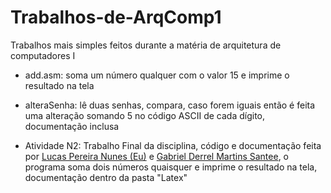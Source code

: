 # Trabalhos-de-ArqComp1
Trabalhos mais simples feitos durante a matéria de arquitetura de computadores I

- add.asm: soma um número qualquer com o valor 15 e imprime o resultado na tela
  
- alteraSenha: lê duas senhas, compara, caso forem iguais então é feita uma alteração somando 5 no código ASCII de cada dígito, documentação inclusa

- Atividade N2: Trabalho Final da disciplina, código e documentação feita por [Lucas Pereira Nunes (Eu)](https://github.com/Prizrak2) e [Gabriel Derrel Martins Santee](https://github.com/gabriel0derrel), o programa soma dois números quaisquer e imprime o resultado na tela, documentação dentro da pasta "Latex"
